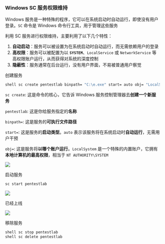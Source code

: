### Windows SC 服务权限维持

Windows 服务是一种特殊的程序，它可以在系统启动时自动运行，即使没有用户登录。`SC` 命令是 Windows 命令行工具，用于管理这些服务

利用 SC 服务进行权限维持，主要利用了以下几个特性：

1. **自动启动**：服务可以被设置为在系统启动时自动运行，而无需依赖用户的登录
2. **高权限**：服务可以被配置为以 **`SYSTEM`**、`LocalService` 或 `NetworkService` 等高权限账户运行，从而获得对系统的深度控制
3. **隐蔽性**：服务通常在后台运行，没有用户界面，不易被普通用户察觉

创建服务

```cmd
shell sc create pentestlab binpath= "C:\e.exe" start= auto obj= "LocalSystem"
```

`sc create`: 这是命令的核心，它告诉 Windows 服务控制管理器去**创建一个新服务**

`pentestlab`: 这是你给服务指定的**名称**

`binpath=`: 这是服务的**可执行文件路径**

`start=`: 这是服务的**启动类型**。`auto` 表示该服务将在系统启动时**自动运行**，无需用户干预

`obj=`: 这是服务将**以哪个账户运行**。`LocalSystem` 是一个特殊的内置账户，它拥有**本地计算机的最高权限**，相当于 `NT AUTHORITY\SYSTEM`

![](https://pic1.imgdb.cn/item/68d5f349c5157e1a88333cd7.png)

启动服务

```cmd
sc start pentestlab
```

![](https://pic1.imgdb.cn/item/68d5f3bac5157e1a88334513.png)

已经上线

![](https://pic1.imgdb.cn/item/68d5f3e2c5157e1a8833484a.png)

移除服务

```cmd
shell sc stop pentestlab
shell sc delete pentestlab
```

